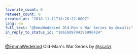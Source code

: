 ```yaml
---
favorite_count: 0
retweet_count: 0
created_at: "2018-11-11T18:28:22.000Z"
lang: en
full_text: "@EmmaWedekind Old-Man's War Series by @scalzi"
in_reply_to_status_id: "1061609794295996424"
---
```


[@EmmaWedekind](https://twitter.com/EmmaWedekind) Old-Man's War Series by
[@scalzi](https://twitter.com/scalzi)
